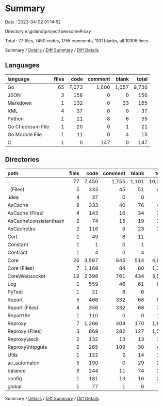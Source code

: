 # Summary

Date : 2023-04-02 01:14:52

Directory e:\\goland\\project\\awesomeProxy

Total : 77 files,  7450 codes, 1755 comments, 1101 blanks, all 10306 lines

Summary / [Details](details.md) / [Diff Summary](diff.md) / [Diff Details](diff-details.md)

## Languages
| language | files | code | comment | blank | total |
| :--- | ---: | ---: | ---: | ---: | ---: |
| Go | 65 | 7,073 | 1,600 | 1,057 | 9,730 |
| JSON | 3 | 156 | 0 | 0 | 156 |
| Markdown | 1 | 132 | 0 | 33 | 165 |
| XML | 4 | 37 | 0 | 0 | 37 |
| Python | 1 | 21 | 8 | 6 | 35 |
| Go Checksum File | 1 | 20 | 0 | 1 | 21 |
| Go Module File | 1 | 11 | 0 | 4 | 15 |
| C | 1 | 0 | 147 | 0 | 147 |

## Directories
| path | files | code | comment | blank | total |
| :--- | ---: | ---: | ---: | ---: | ---: |
| . | 77 | 7,450 | 1,755 | 1,101 | 10,306 |
| . (Files) | 5 | 333 | 45 | 51 | 429 |
| .idea | 4 | 37 | 0 | 0 | 37 |
| AsCache | 8 | 333 | 40 | 76 | 449 |
| AsCache (Files) | 4 | 143 | 16 | 34 | 193 |
| AsCache\\consistenthash | 2 | 74 | 15 | 19 | 108 |
| AsCache\\lru | 2 | 116 | 9 | 23 | 148 |
| Cert | 1 | 49 | 8 | 11 | 68 |
| Constant | 1 | 1 | 0 | 1 | 2 |
| Contract | 1 | 4 | 0 | 4 | 8 |
| Core | 26 | 3,567 | 845 | 514 | 4,926 |
| Core (Files) | 7 | 1,169 | 84 | 80 | 1,333 |
| Core\\Websocket | 19 | 2,398 | 761 | 434 | 3,593 |
| Log | 1 | 559 | 46 | 61 | 666 |
| PyTest | 1 | 21 | 8 | 6 | 35 |
| Report | 5 | 466 | 332 | 68 | 866 |
| Report (Files) | 4 | 356 | 332 | 68 | 756 |
| Report\\Re | 1 | 110 | 0 | 0 | 110 |
| Reproxy | 7 | 1,266 | 404 | 170 | 1,840 |
| Reproxy (Files) | 3 | 869 | 282 | 127 | 1,278 |
| Reproxy\\ascii | 2 | 132 | 13 | 13 | 158 |
| Reproxy\\httpguts | 2 | 265 | 109 | 30 | 404 |
| Utils | 1 | 122 | 2 | 14 | 138 |
| ac_automaton | 5 | 190 | 0 | 29 | 219 |
| balance | 9 | 244 | 11 | 74 | 329 |
| config | 1 | 181 | 13 | 16 | 210 |
| global | 1 | 77 | 1 | 6 | 84 |

Summary / [Details](details.md) / [Diff Summary](diff.md) / [Diff Details](diff-details.md)